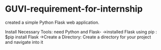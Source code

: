 # GUVI-requirement-for-internship
created a simple Python Flask web application.

Install Necessary Tools:
need Python and Flask-
->installed Flask using pip : $pip install Flask
->Create a Directory:
Create a directory for your project and navigate into it
 
